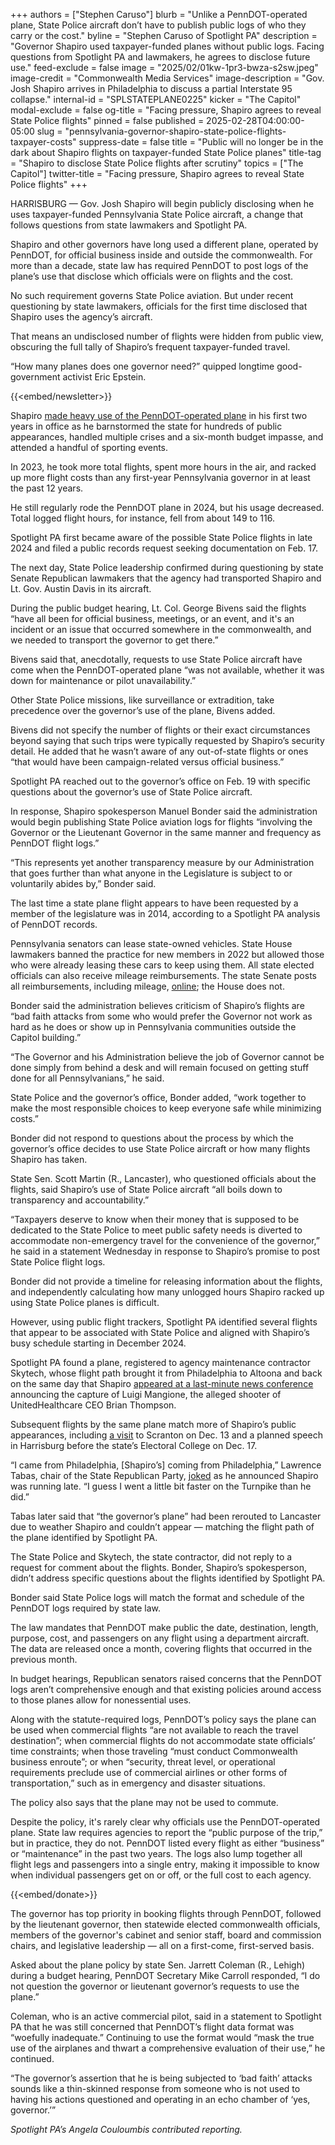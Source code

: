 +++
authors = ["Stephen Caruso"]
blurb = "Unlike a PennDOT-operated plane, State Police aircraft don’t have to publish public logs of who they carry or the cost."
byline = "Stephen Caruso of Spotlight PA"
description = "Governor Shapiro used taxpayer-funded planes without public logs. Facing questions from Spotlight PA and lawmakers, he agrees to disclose future use."
feed-exclude = false
image = "2025/02/01kw-1pr3-bwza-s2sw.jpeg"
image-credit = "Commonwealth Media Services"
image-description = "Gov. Josh Shapiro arrives in Philadelphia to discuss a partial Interstate 95 collapse."
internal-id = "SPLSTATEPLANE0225"
kicker = "The Capitol"
modal-exclude = false
og-title = "Facing pressure, Shapiro agrees to reveal State Police flights"
pinned = false
published = 2025-02-28T04:00:00-05:00
slug = "pennsylvania-governor-shapiro-state-police-flights-taxpayer-costs"
suppress-date = false
title = "Public will no longer be in the dark about Shapiro flights on taxpayer-funded State Police planes"
title-tag = "Shapiro to disclose State Police flights after scrutiny"
topics = ["The Capitol"]
twitter-title = "Facing pressure, Shapiro agrees to reveal State Police flights"
+++

HARRISBURG — Gov. Josh Shapiro will begin publicly disclosing when he uses taxpayer-funded Pennsylvania State Police aircraft, a change that follows questions from state lawmakers and Spotlight PA.

Shapiro and other governors have long used a different plane, operated by PennDOT, for official business inside and outside the commonwealth. For more than a decade, state law has required PennDOT to post logs of the plane’s use that disclose which officials were on flights and the cost.

No such requirement governs State Police aviation. But under recent questioning by state lawmakers, officials for the first time disclosed that Shapiro uses the agency’s aircraft.

That means an undisclosed number of flights were hidden from public view, obscuring the full tally of Shapiro’s frequent taxpayer-funded travel.

“How many planes does one governor need?” quipped longtime good-government activist Eric Epstein.

{{<embed/newsletter>}}

Shapiro <a href="https://www.spotlightpa.org/news/2024/05/pennsylvania-josh-shapiro-state-plane-taxpayer-cost/">made heavy use of the PennDOT-operated plane</a> in his first two years in office as he barnstormed the state for hundreds of public appearances, handled multiple crises and a six-month budget impasse, and attended a handful of sporting events.

In 2023, he took more total flights, spent more hours in the air, and racked up more flight costs than any first-year Pennsylvania governor in at least the past 12 years.

He still regularly rode the PennDOT plane in 2024, but his usage decreased. Total logged flight hours, for instance, fell from about 149 to 116.

Spotlight PA first became aware of the possible State Police flights in late 2024 and filed a public records request seeking documentation on Feb. 17.

The next day, State Police leadership confirmed during questioning by state Senate Republican lawmakers that the agency had transported Shapiro and Lt. Gov. Austin Davis in its aircraft.

During the public budget hearing, Lt. Col. George Bivens said the flights “have all been for official business, meetings, or an event, and it&#39;s an incident or an issue that occurred somewhere in the commonwealth, and we needed to transport the governor to get there.”

Bivens said that, anecdotally, requests to use State Police aircraft have come when the PennDOT-operated plane “was not available, whether it was down for maintenance or pilot unavailability.”

Other State Police missions, like surveillance or extradition, take precedence over the governor’s use of the plane, Bivens added.

Bivens did not specify the number of flights or their exact circumstances beyond saying that such trips were typically requested by Shapiro’s security detail. He added that he wasn’t aware of any out-of-state flights or ones “that would have been campaign-related versus official business.”

Spotlight PA reached out to the governor’s office on Feb. 19 with specific questions about the governor’s use of State Police aircraft.

In response, Shapiro spokesperson Manuel Bonder said the administration would begin publishing State Police aviation logs for flights “involving the Governor or the Lieutenant Governor in the same manner and frequency as PennDOT flight logs.”

“This represents yet another transparency measure by our Administration that goes further than what anyone in the Legislature is subject to or voluntarily abides by,” Bonder said.

The last time a state plane flight appears to have been requested by a member of the legislature was in 2014, according to a Spotlight PA analysis of PennDOT records.

Pennsylvania senators can lease state-owned vehicles. State House lawmakers banned the practice for new members in 2022 but allowed those who were already leasing these cars to keep using them. All state elected officials can also receive mileage reimbursements. The state Senate posts all reimbursements, including mileage, <a href="https://www.pasen.gov/RTKL/monthlyExpenses.cfm">online</a>; the House does not.

Bonder said the administration believes criticism of Shapiro’s flights are “bad faith attacks from some who would prefer the Governor not work as hard as he does or show up in Pennsylvania communities outside the Capitol building.”

“The Governor and his Administration believe the job of Governor cannot be done simply from behind a desk and will remain focused on getting stuff done for all Pennsylvanians,” he said.

State Police and the governor’s office, Bonder added, “work together to make the most responsible choices to keep everyone safe while minimizing costs.”

Bonder did not respond to questions about the process by which the governor’s office decides to use State Police aircraft or how many flights Shapiro has taken.

State Sen. Scott Martin (R., Lancaster), who questioned officials about the flights, said Shapiro’s use of State Police aircraft “all boils down to transparency and accountability.”

“Taxpayers deserve to know when their money that is supposed to be dedicated to the State Police to meet public safety needs is diverted to accommodate non-emergency travel for the convenience of the governor,” he said in a statement Wednesday in response to Shapiro’s promise to post State Police flight logs.

Bonder did not provide a timeline for releasing information about the flights, and independently calculating how many unlogged hours Shapiro racked up using State Police planes is difficult.

However, using public flight trackers, Spotlight PA identified several flights that appear to be associated with State Police and aligned with Shapiro’s busy schedule starting in December 2024.

Spotlight PA found a plane, registered to agency maintenance contractor Skytech, whose flight path brought it from Philadelphia to Altoona and back on the same day that Shapiro <a href="https://newsroom.ap.org/editorial-photos-videos/detail?itemid=eb1bf174ac744558869722d62639f77d">appeared at a last-minute news conference</a> announcing the capture of Luigi Mangione, the alleged shooter of UnitedHealthcare CEO Brian Thompson.

Subsequent flights by the same plane match more of Shapiro’s public appearances, including <a href="https://www.pa.gov/governor/newsroom/2024-press-releases/gov-shapiro-visits-small-businesses-scranton-holidays-lower-taxe.html">a visit</a> to Scranton on Dec. 13 and a planned speech in Harrisburg before the state’s Electoral College on Dec. 17.

“I came from Philadelphia, \[Shapiro’s\] coming from Philadelphia,” Lawrence Tabas, chair of the State Republican Party, <a href="https://pacast.com/m?p=26785">joked</a> as he announced Shapiro was running late. “I guess I went a little bit faster on the Turnpike than he did.”

Tabas later said that “the governor’s plane” had been rerouted to Lancaster due to weather Shapiro and couldn’t appear — matching the flight path of the plane identified by Spotlight PA.

The State Police and Skytech, the state contractor, did not reply to a request for comment about the flights. Bonder, Shapiro’s spokesperson, didn’t address specific questions about the flights identified by Spotlight PA.

Bonder said State Police logs will match the format and schedule of the PennDOT logs required by state law.

The law mandates that PennDOT make public the date, destination, length, purpose, cost, and passengers on any flight using a department aircraft. The data are released once a month, covering flights that occurred in the previous month.

In budget hearings, Republican senators raised concerns that the PennDOT logs aren’t comprehensive enough and that existing policies around access to those planes allow for nonessential uses.

Along with the statute-required logs, PennDOT’s policy says the plane can be used when commercial flights “are not available to reach the travel destination”; when commercial flights do not accommodate state officials’ time constraints; when those traveling “must conduct Commonwealth business enroute”; or when “security, threat level, or operational requirements preclude use of commercial airlines or other forms of transportation,” such as in emergency and disaster situations.

The policy also says that the plane may not be used to commute.

Despite the policy, it&#39;s rarely clear why officials use the PennDOT-operated plane. State law requires agencies to report the “public purpose of the trip,” but in practice, they do not. PennDOT listed every flight as either “business” or “maintenance” in the past two years. The logs also lump together all flight legs and passengers into a single entry, making it impossible to know when individual passengers get on or off, or the full cost to each agency.

{{<embed/donate>}}

The governor has top priority in booking flights through PennDOT, followed by the lieutenant governor, then statewide elected commonwealth officials, members of the governor&#39;s cabinet and senior staff, board and commission chairs, and legislative leadership — all on a first-come, first-served basis.

Asked about the plane policy by state Sen. Jarrett Coleman (R., Lehigh) during a budget hearing, PennDOT Secretary Mike Carroll responded, “I do not question the governor or lieutenant governor’s requests to use the plane.”

Coleman, who is an active commercial pilot, said in a statement to Spotlight PA that he was still concerned that PennDOT’s flight data format was “woefully inadequate.” Continuing to use the format would “mask the true use of the airplanes and thwart a comprehensive evaluation of their use,” he continued.

“The governor’s assertion that he is being subjected to ‘bad faith’ attacks sounds like a thin-skinned response from someone who is not used to having his actions questioned and operating in an echo chamber of ‘yes, governor.’”

<em>Spotlight PA’s Angela Couloumbis contributed reporting.</em>

